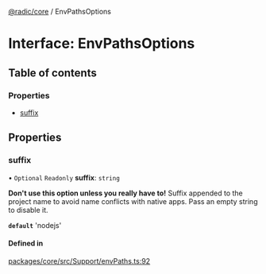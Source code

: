 [@radic/core](../README.md) / EnvPathsOptions

# Interface: EnvPathsOptions

## Table of contents

### Properties

- [suffix](EnvPathsOptions.md#suffix)

## Properties

### suffix

• `Optional` `Readonly` **suffix**: `string`

__Don't use this option unless you really have to!__
Suffix appended to the project name to avoid name conflicts with native apps. Pass an empty string to disable it.

**`default`** 'nodejs'

#### Defined in

[packages/core/src/Support/envPaths.ts:92](https://github.com/robinradic/npm-console/blob/10cb77f/packages/core/src/Support/envPaths.ts#L92)
